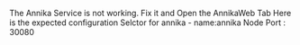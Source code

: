 The Annika Service is not working. Fix it and Open the AnnikaWeb Tab
Here is the expected configuration
Selctor for annika - name:annika
Node Port : 30080